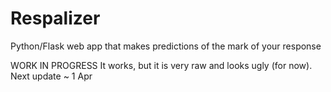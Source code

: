 # Respalizer
Python/Flask web app that makes predictions of the mark of your response

WORK IN PROGRESS
It works, but it is very raw and looks ugly (for now). Next update ~ 1 Apr
